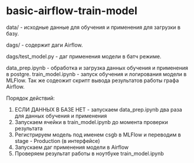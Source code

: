 # basic-airflow-train-model

data/ - исходные данные для обучения и применения для загрузки в базу.

dags/ - содержит даги Airflow.

dags/test_model.py - даг применения модели в батч режиме.

data_prep.ipynb - обработка и загрузка данных обучения и применения в postgre.
train_model.ipynb - запуск обучения и логирования модели в MLFlow. Так же содеожит скрипт вывода результатов работы графа Airflow.

Порядок действий:

1) ЕСЛИ ДАННЫХ В БАЗЕ НЕТ - запускаем data_prep.ipynb два раза для данных обучения и применения
2) Запускаем ячейки в train_model.ipynb до момента проверки результата
3) Регистрируем модель под именем csgb в MLFlow и переводим в stage - Production (в интерфейсе)
4) Запускаем даг применения модели в Airflow
5) Проверяем результат работы в ноутбуке train_model.ipynb
